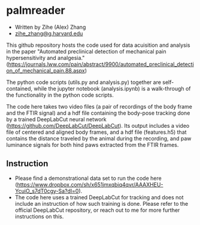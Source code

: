 # palmreader
- Written by Zihe (Alex) Zhang
- zihe_zhang@g.harvard.edu

This github repository hosts the code used for data acuisition and analysis in the paper "Automated preclinical detection of mechanical pain hypersensitivity and analgesia." (https://journals.lww.com/pain/abstract/9900/automated_preclinical_detection_of_mechanical_pain.88.aspx)

The python code scripts (utils.py and analysis.py) together are self-contained, while the jupyter notebook (analysis.ipynb) is a walk-through of the functionality in the python code scripts.

The code here takes two video files (a pair of recordings of the body frame and the FTIR signal) and a hdf file containing the body-pose tracking done by a trained DeepLabCut neural network (https://github.com/DeepLabCut/DeepLabCut). Its output includes a video file of centered and aligned body frames, and a hdf file (features.h5) that contains the distance traveled by the animal during the recording, and paw luminance signals for both hind paws extracted from the FTIR frames.

## Instruction
- Please find a demonstrational data set to run the code here (https://www.dropbox.com/sh/x651jmxqbiq4qvr/AAAXHEU-YcuiO_s7dT0cgy-Sa?dl=0).
- The code here uses a trained DeepLabCut for tracking and does not include an instruction of how such training is done. Please refer to the official DeepLabCut repository, or reach out to me for more further instructions on this.

